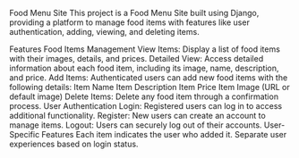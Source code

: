 Food Menu Site
This project is a Food Menu Site built using Django, providing a platform to manage food items with features like user authentication, adding, viewing, and deleting items.

Features
Food Items Management
View Items: Display a list of food items with their images, details, and prices.
Detailed View: Access detailed information about each food item, including its image, name, description, and price.
Add Items: Authenticated users can add new food items with the following details:
Item Name
Item Description
Item Price
Item Image (URL or default image)
Delete Items: Delete any food item through a confirmation process.
User Authentication
Login: Registered users can log in to access additional functionality.
Register: New users can create an account to manage items.
Logout: Users can securely log out of their accounts.
User-Specific Features
Each item indicates the user who added it.
Separate user experiences based on login status.
